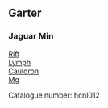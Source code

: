 ## Garter  
### Jaguar Min  
[Rift](http://hippocamp.net/releases/hcnl012/hcnl012_01_rift_by_jaguar_min.mp3)  
[Lymph](http://hippocamp.net/releases/hcnl012/hcnl012_02_lymph_by_jaguar_min.mp3)  
[Cauldron](http://hippocamp.net/releases/hcnl012/hcnl012_03_cauldron_by_jaguar_min.mp3)  
[Mg](http://hippocamp.net/releases/hcnl012/hcnl012_04_mg_by_jaguar_min.mp3)  
  
Catalogue number: hcnl012  
  
